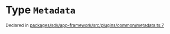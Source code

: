 # Type `Metadata`
<sub>Declared in [packages/sdk/app-framework/src/plugins/common/metadata.ts:7](https://github.com/dxos/dxos/blob/27607ac6b/packages/sdk/app-framework/src/plugins/common/metadata.ts#L7)</sub>






